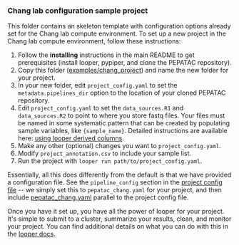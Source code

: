 ### Chang lab configuration sample project

This folder contains an skeleton template with configuration options already set for the Chang lab compute environment. To set up a new project in the Chang lab compute environment, follow these instructions:

1. Follow the **installing** instructions in the main README to get prerequisites (install looper, pypiper, and clone the PEPATAC repository).
2. Copy this folder ([examples/chang_project](examples/chang_project/)) and name the new folder for your project.
3. In your new folder, edit `project_config.yaml` to set the `metadata.pipelines_dir` option to the location of your cloned PEPATAC repository.
4. Edit `project_config.yaml` to set the `data_sources.R1` and `data_sources.R2`  to point to where you store fastq files. Your files must be named in some systematic pattern that can be created by populating sample variables, like `{sample_name}`. Detailed instructions are available here: [using looper derived columns](http://looper.readthedocs.io/en/latest/advanced.html#pointing-to-flexible-data-with-derived-columns).
5. Make any other (optional) changes you want to `project_config.yaml`.
6. Modify `project_annotation.csv` to include your sample list.
7. Run the project with `looper run path/to/project_config.yaml`.

Essentially, all this does differently from the default is that we have provided a configuration file. See the `pipeline_config` section in the [project config file](examples/chang_project/project_config.yaml) -- we simply set this to `pepatac_chang.yaml` for your project, and then include [pepatac_chang.yaml](examples/chang_project/pepatac_chang.yaml) parallel to the project config file. 

Once you have it set up, you have all the power of looper for your project. It's simple to submit to a cluster, summarize your results, clean, and monitor your project. You can find additional details on what you can do with this in the [looper docs](http://looper.readthedocs.io/).